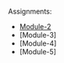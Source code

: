Assignments:
* [Module-2](https://graceyejikim97.github.io/WebDeveloperCoursera/module2/)
* [Module-3]
* [Module-4]
* [Module-5]
